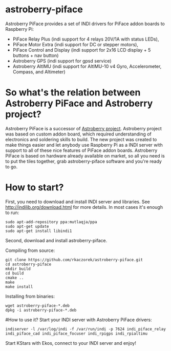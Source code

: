 # astroberry-piface
Astroberry PiFace provides a set of INDI drivers for PiFace addon boards to Raspberry Pi:
- PiFace Relay Plus (indi support for 4 relays 20V/1A with status LEDs),
- PiFace Motor Extra (indi support for DC or stepper motors),
- PiFace Control and Display (indi support for 2x16 LCD display + 5 buttons + nav button)
- Astroberry GPS (indi support for gpsd service)
- Astroberry AltIMU (indi support for AltIMU-10 v4 Gyro, Accelerometer, Compass, and Altimeter)

# So what's the relation between Astroberry PiFace and Astroberry project?
Astroberry PiFace is a successor of [Astroberry project](https://sourceforge.net/projects/astroberry/). Astroberry project was based on custom addon board, which required understanding of electronics and soldering skills to build. The new project was created to make things easier and let anybody use Raspberry Pi as a INDI server with support to all of these nice features of PiFace addon boards. Astroberry PiFace is based on hardware already available on market, so all you need is to put the tiles together, grab astroberry-piface software and you're ready to go.

# How to start?
First, you need to download and install INDI server and libraries. See http://indilib.org/download.html for more details.
In most cases it's enough to run:
```
sudo apt-add-repository ppa:mutlaqja/ppa
sudo apt-get update
sudo apt-get install libindi1
```
Second, download and install astroberry-piface.

Compiling from source:
```
git clone https://github.com/rkaczorek/astroberry-piface.git
cd astroberry-piface
mkdir build
cd build
cmake ..
make
make install
```
Installing from binaries:
```
wget astroberry-piface-*.deb
dpkg -i astroberry-piface-*.deb
```
#How to use it?
Start your INDI server with Astroberry PiFace drivers:

`indiserver -l /var/log/indi -f /var/run/indi -p 7624 indi_piface_relay indi_piface_cad indi_piface_focuser indi_rpigps indi_rpialtimu`

Start KStars with Ekos, connect to your INDI server and enjoy!
